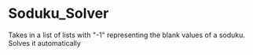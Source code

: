 # Soduku_Solver
Takes in a list of lists with "-1" representing the blank values of a soduku. Solves it automatically 
